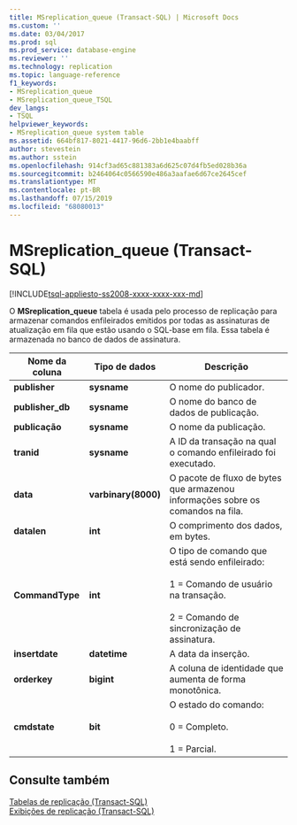 ```yaml
---
title: MSreplication_queue (Transact-SQL) | Microsoft Docs
ms.custom: ''
ms.date: 03/04/2017
ms.prod: sql
ms.prod_service: database-engine
ms.reviewer: ''
ms.technology: replication
ms.topic: language-reference
f1_keywords:
- MSreplication_queue
- MSreplication_queue_TSQL
dev_langs:
- TSQL
helpviewer_keywords:
- MSreplication_queue system table
ms.assetid: 664bf817-8021-4417-96d6-2bb1e4baabff
author: stevestein
ms.author: sstein
ms.openlocfilehash: 914cf3ad65c881383a6d625c07d4fb5ed028b36a
ms.sourcegitcommit: b2464064c0566590e486a3aafae6d67ce2645cef
ms.translationtype: MT
ms.contentlocale: pt-BR
ms.lasthandoff: 07/15/2019
ms.locfileid: "68080013"
---
```

# <a name="msreplicationqueue-transact-sql"></a>MSreplication_queue (Transact-SQL)
[!INCLUDE[tsql-appliesto-ss2008-xxxx-xxxx-xxx-md](../../includes/tsql-appliesto-ss2008-xxxx-xxxx-xxx-md.md)]

  O **MSreplication_queue** tabela é usada pelo processo de replicação para armazenar comandos enfileirados emitidos por todas as assinaturas de atualização em fila que estão usando o SQL-base em fila. Essa tabela é armazenada no banco de dados de assinatura.  
  
|Nome da coluna|Tipo de dados|Descrição|  
|-----------------|---------------|-----------------|  
|**publisher**|**sysname**|O nome do publicador.|  
|**publisher_db**|**sysname**|O nome do banco de dados de publicação.|  
|**publicação**|**sysname**|O nome da publicação.|  
|**tranid**|**sysname**|A ID da transação na qual o comando enfileirado foi executado.|  
|**data**|**varbinary(8000)**|O pacote de fluxo de bytes que armazenou informações sobre os comandos na fila.|  
|**datalen**|**int**|O comprimento dos dados, em bytes.|  
|**CommandType**|**int**|O tipo de comando que está sendo enfileirado:<br /><br /> 1 = Comando de usuário na transação.<br /><br /> 2 = Comando de sincronização de assinatura.|  
|**insertdate**|**datetime**|A data da inserção.|  
|**orderkey**|**bigint**|A coluna de identidade que aumenta de forma monotônica.|  
|**cmdstate**|**bit**|O estado do comando:<br /><br /> 0 = Completo.<br /><br /> 1 = Parcial.|  
  
## <a name="see-also"></a>Consulte também  
 [Tabelas de replicação &#40;Transact-SQL&#41;](../../relational-databases/system-tables/replication-tables-transact-sql.md)   
 [Exibições de replicação &#40;Transact-SQL&#41;](../../relational-databases/system-views/replication-views-transact-sql.md)  
  
  
